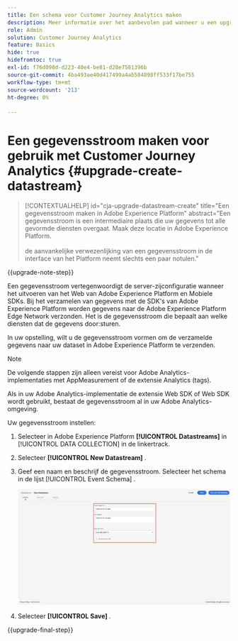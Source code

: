 ```yaml
---
title: Een schema voor Customer Journey Analytics maken
description: Meer informatie over het aanbevolen pad wanneer u een upgrade uitvoert van Adobe Analytics naar Customer Journey Analytics
role: Admin
solution: Customer Journey Analytics
feature: Basics
hide: true
hidefromtoc: true
exl-id: f76d098d-d223-40e4-be81-d28e7581396b
source-git-commit: 4ba493ae40d417499a4ab584898ff533f17be755
workflow-type: tm+mt
source-wordcount: '213'
ht-degree: 0%

---
```


# Een gegevensstroom maken voor gebruik met Customer Journey Analytics {#upgrade-create-datastream}

<!-- markdownlint-disable MD034 -->

>[!CONTEXTUALHELP]
>id="cja-upgrade-datastream-create"
>title="Een gegevensstroom maken in Adobe Experience Platform"
>abstract="Een gegevensstroom is een intermediaire plaats die uw gegevens tot alle gevormde diensten overgaat. Maak deze locatie in Adobe Experience Platform.<br><br> de aanvankelijke verwezenlijking van een gegevensstroom in de interface van het Platform neemt slechts een paar notulen."

<!-- markdownlint-enable MD034 -->

{{upgrade-note-step}}

<!-- Should we single source this instead of duplicate it? The following steps were copied from: /help/data-ingestion/aepwebsdk.md-->

Een gegevensstroom vertegenwoordigt de server-zijconfiguratie wanneer het uitvoeren van het Web van Adobe Experience Platform en Mobiele SDKs. Bij het verzamelen van gegevens met de SDK&#39;s van Adobe Experience Platform worden gegevens naar de Adobe Experience Platform Edge Network verzonden. Het is de gegevensstroom die bepaalt aan welke diensten dat de gegevens door:sturen.

In uw opstelling, wilt u de gegevensstroom vormen om de verzamelde gegevens naar uw dataset in Adobe Experience Platform te verzenden.

>[!NOTE]
>
>De volgende stappen zijn alleen vereist voor Adobe Analytics-implementaties met AppMeasurement of de extensie Analytics (tags).
>
>Als in uw Adobe Analytics-implementatie de extensie Web SDK of Web SDK wordt gebruikt, bestaat de gegevensstroom al in uw Adobe Analytics-omgeving.

Uw gegevensstroom instellen:

1. Selecteer in Adobe Experience Platform **[!UICONTROL Datastreams]** in [!UICONTROL DATA COLLECTION] in de linkertrack.

1. Selecteer **[!UICONTROL New Datastream]** .

1. Geef een naam en beschrijf de gegevensstroom. Selecteer het schema in de lijst [!UICONTROL Event Schema] .

   ![ Nieuwe DataStream ](assets/new-datastream.png)

1. Selecteer **[!UICONTROL Save]** .

{{upgrade-final-step}}
